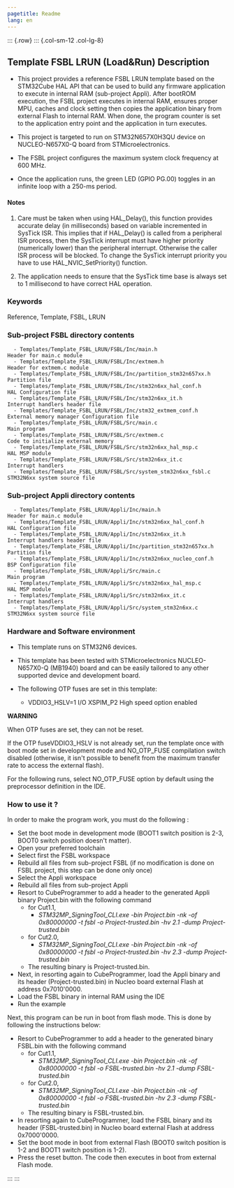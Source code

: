 ```yaml
---
pagetitle: Readme
lang: en
---
```

::: {.row}
::: {.col-sm-12 .col-lg-8}


## <b>Template FSBL LRUN (Load&Run) Description</b>

- This project provides a reference FSBL LRUN template based on the STM32Cube HAL API that can be used to build any firmware application to execute in internal RAM (sub-project Appli). 
After bootROM execution, the FSBL project executes in internal RAM, ensures proper MPU, caches and clock setting then copies the application binary from external Flash to internal RAM. When done, the program counter is set to the application entry point and the application in turn executes.

- This project is targeted to run on STM32N657X0H3QU device on NUCLEO-N657X0-Q board from STMicroelectronics.  
- The FSBL project configures the maximum system clock frequency at 600 MHz.
- Once the application runs, the green LED (GPIO PG.00) toggles in an infinite loop with a 250-ms period.


#### <b>Notes</b>

 1. Care must be taken when using HAL_Delay(), this function provides accurate delay (in milliseconds)
    based on variable incremented in SysTick ISR. This implies that if HAL_Delay() is called from
    a peripheral ISR process, then the SysTick interrupt must have higher priority (numerically lower)
    than the peripheral interrupt. Otherwise the caller ISR process will be blocked.
    To change the SysTick interrupt priority you have to use HAL_NVIC_SetPriority() function.

 2. The application needs to ensure that the SysTick time base is always set to 1 millisecond
    to have correct HAL operation.

### <b>Keywords</b>

Reference, Template, FSBL, LRUN

### <b>Sub-project FSBL directory contents</b>

      - Templates/Template_FSBL_LRUN/FSBL/Inc/main.h                       Header for main.c module
      - Templates/Template_FSBL_LRUN/FSBL/Inc/extmem.h                     Header for extmem.c module
      - Templates/Template_FSBL_LRUN/FSBL/Inc/partition_stm32n657xx.h      Partition file
      - Templates/Template_FSBL_LRUN/FSBL/Inc/stm32n6xx_hal_conf.h         HAL Configuration file
      - Templates/Template_FSBL_LRUN/FSBL/Inc/stm32n6xx_it.h               Interrupt handlers header file
      - Templates/Template_FSBL_LRUN/FSBL/Inc/stm32_extmem_conf.h          External memory manager Configuration file
      - Templates/Template_FSBL_LRUN/FSBL/Src/main.c                       Main program
      - Templates/Template_FSBL_LRUN/FSBL/Src/extmem.c                     Code to initialize external memory
      - Templates/Template_FSBL_LRUN/FSBL/Src/stm32n6xx_hal_msp.c          HAL MSP module
      - Templates/Template_FSBL_LRUN/FSBL/Src/stm32n6xx_it.c               Interrupt handlers
      - Templates/Template_FSBL_LRUN/FSBL/Src/system_stm32n6xx_fsbl.c      STM32N6xx system source file

### <b>Sub-project Appli directory contents</b>

      - Templates/Template_FSBL_LRUN/Appli/Inc/main.h                      Header for main.c module
      - Templates/Template_FSBL_LRUN/Appli/Inc/stm32n6xx_hal_conf.h        HAL Configuration file
      - Templates/Template_FSBL_LRUN/Appli/Inc/stm32n6xx_it.h              Interrupt handlers header file
      - Templates/Template_FSBL_LRUN/Appli/Inc/partition_stm32n657xx.h     Partition file
      - Templates/Template_FSBL_LRUN/Appli/Inc/stm32n6xx_nucleo_conf.h     BSP Configuration file 
      - Templates/Template_FSBL_LRUN/Appli/Src/main.c                      Main program
      - Templates/Template_FSBL_LRUN/Appli/Src/stm32n6xx_hal_msp.c         HAL MSP module
      - Templates/Template_FSBL_LRUN/Appli/Src/stm32n6xx_it.c              Interrupt handlers
      - Templates/Template_FSBL_LRUN/Appli/Src/system_stm32n6xx.c          STM32N6xx system source file


### <b>Hardware and Software environment</b>

  - This template runs on STM32N6 devices.

  - This template has been tested with STMicroelectronics NUCLEO-N657X0-Q (MB1940)
    board and can be easily tailored to any other supported device
    and development board.

  - The following OTP fuses are set in this template:

    - VDDIO3_HSLV=1     I/O XSPIM_P2 High speed option enabled

**WARNING**

When OTP fuses are set, they can not be reset.

If the OTP fuseVDDIO3_HSLV is not already set, run the template once with boot mode set in development mode and NO_OTP_FUSE compilation switch disabled
(otherwise, it isn't possible to benefit from the maximum transfer rate to access the external flash).

For the following runs, select NO_OTP_FUSE option by default using the preprocessor definition in the IDE.


### <b>How to use it ?</b>

In order to make the program work, you must do the following :

 - Set the boot mode in development mode (BOOT1 switch position is 2-3, BOOT0 switch position doesn't matter).
 - Open your preferred toolchain
 - Select first the FSBL workspace
 - Rebuild all files from sub-project FSBL (if no modification is done on FSBL project, this step can be done only once)
 - Select the Appli workspace
 - Rebuild all files from sub-project Appli
 - Resort to CubeProgrammer to add a header to the generated Appli binary Project.bin with the following command
   - for Cut1.1,
     - *STM32MP_SigningTool_CLI.exe -bin Project.bin -nk -of 0x80000000 -t fsbl -o Project-trusted.bin -hv 2.1 -dump Project-trusted.bin*
   - for Cut2.0, 
      - *STM32MP_SigningTool_CLI.exe -bin Project.bin -nk -of 0x80000000 -t fsbl -o Project-trusted.bin -hv 2.3 -dump Project-trusted.bin*
   - The resulting binary is Project-trusted.bin.
 - Next, in resorting again to CubeProgrammer, load the Appli binary and its header (Project-trusted.bin) in Nucleo board external Flash at address 0x7010'0000.
 - Load the FSBL binary in internal RAM using the IDE
 - Run the example

 Next, this program can be run in boot from flash mode. This is done by following the instructions below:

 - Resort to CubeProgrammer to add a header to the generated binary FSBL.bin with the following command
   - for Cut1.1,
     - *STM32MP_SigningTool_CLI.exe -bin Project.bin -nk -of 0x80000000 -t fsbl -o FSBL-trusted.bin -hv 2.1 -dump FSBL-trusted.bin*
   - for Cut2.0, 
     - *STM32MP_SigningTool_CLI.exe -bin Project.bin -nk -of 0x80000000 -t fsbl -o FSBL-trusted.bin -hv 2.3 -dump FSBL-trusted.bin*
   - The resulting binary is FSBL-trusted.bin.
 - In resorting again to CubeProgrammer, load the FSBL binary and its header (FSBL-trusted.bin) in Nucleo board external Flash at address 0x7000'0000.
 - Set the boot mode in boot from external Flash (BOOT0 switch position is 1-2 and BOOT1 switch position is 1-2).
 - Press the reset button. The code then executes in boot from external Flash mode.


:::
:::
